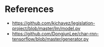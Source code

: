 # References

* https://github.com/kjchavez/legislation-project/blob/master/lm/model.py
* https://github.com/DongjunLee/char-rnn-tensorflow/blob/master/generator.py
